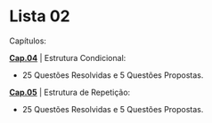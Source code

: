 #    Lista 02 

Capítulos: 

[**Cap.04**](https://github.com/GustavoHenrique07/DisciplinaPOO2023.2/tree/main/Lista02/Cap04) | Estrutura Condicional: <br>
- 25 Questões Resolvidas e 5 Questões Propostas.

[**Cap.05**](https://github.com/GustavoHenrique07/DisciplinaPOO2023.2/tree/main/Lista02/Cap05) | Estrutura de Repetição: <br>
- 25 Questões Resolvidas e 5 Questões Propostas.

